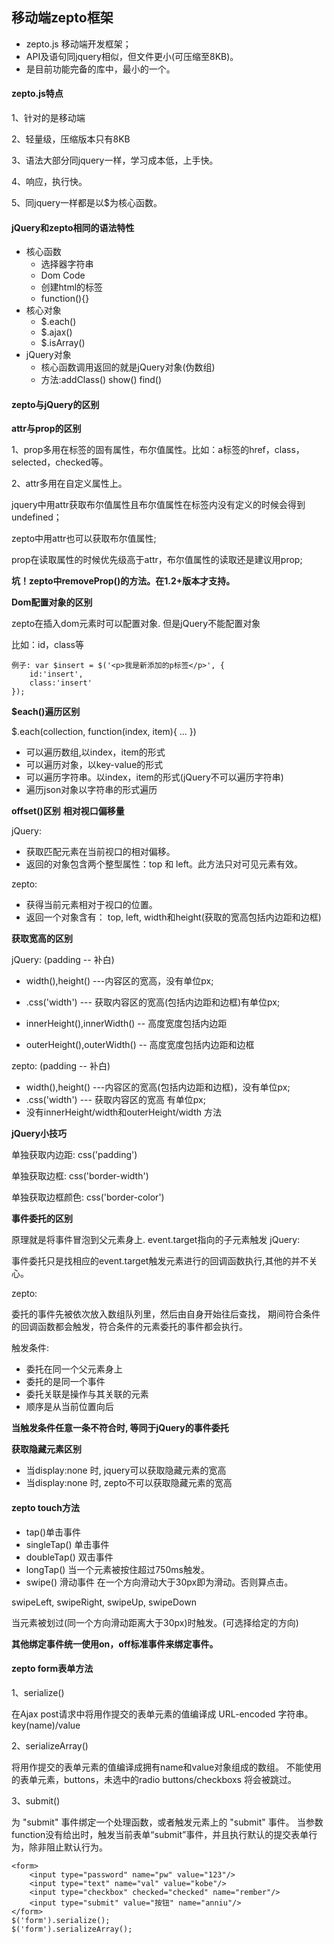 ## 移动端zepto框架
- zepto.js 移动端开发框架；
- API及语句同jquery相似，但文件更小(可压缩至8KB)。
- 是目前功能完备的库中，最小的一个。

#### zepto.js特点

1、针对的是移动端

2、轻量级，压缩版本只有8KB

3、语法大部分同jquery一样，学习成本低，上手快。

4、响应，执行快。

5、同jquery一样都是以$为核心函数。

#### jQuery和zepto相同的语法特性
- 核心函数
	- 选择器字符串
	- Dom   Code
	- 创建html的标签 
	- function(){}
- 核心对象
	- $.each()
	- $.ajax()
	- $.isArray()
- jQuery对象
	- 核心函数调用返回的就是jQuery对象(伪数组)
	- 方法:addClass()   show() find()

#### zepto与jQuery的区别

**attr与prop的区别**

1、prop多用在标签的固有属性，布尔值属性。比如：a标签的href，class，selected，checked等。

2、attr多用在自定义属性上。

jquery中用attr获取布尔值属性且布尔值属性在标签内没有定义的时候会得到undefined；

zepto中用attr也可以获取布尔值属性; 

prop在读取属性的时候优先级高于attr，布尔值属性的读取还是建议用prop;

**坑！zepto中removeProp()的方法。在1.2+版本才支持。**

**Dom配置对象的区别**

zepto在插入dom元素时可以配置对象. 但是jQuery不能配置对象

比如：id，class等

	例子: var $insert = $('<p>我是新添加的p标签</p>', {
		id:'insert',
		class:'insert'
	});


**$each()遍历区别**

$.each(collection, function(index, item){ ... })

- 可以遍历数组,以index，item的形式
- 可以遍历对象，以key-value的形式
- 可以遍历字符串。以index，item的形式(jQuery不可以遍历字符串)
- 遍历json对象以字符串的形式遍历

**offset()区别**  **相对视口偏移量**

jQuery: 

- 获取匹配元素在当前视口的相对偏移。
- 返回的对象包含两个整型属性：top 和 left。此方法只对可见元素有效。

zepto:

- 获得当前元素相对于视口的位置。
- 返回一个对象含有： top, left, width和height(获取的宽高包括内边距和边框)


**获取宽高的区别**

jQuery:  (padding -- 补白)

- width(),height() ---内容区的宽高，没有单位px;
- .css('width') --- 获取内容区的宽高(包括内边距和边框)有单位px;

- innerHeight(),innerWidth() -- 高度宽度包括内边距
- outerHeight(),outerWidth() -- 高度宽度包括内边距和边框


zepto:  (padding -- 补白)

- width(),height() ---内容区的宽高(包括内边距和边框)，没有单位px;
- .css('width') --- 获取内容区的宽高 有单位px;
- 没有innerHeight/width和outerHeight/width 方法

**jQuery小技巧**

单独获取内边距: css('padding')

单独获取边框: css('border-width')

单独获取边框颜色: css('border-color')

**事件委托的区别**

原理就是将事件冒泡到父元素身上. event.target指向的子元素触发
jQuery:

事件委托只是找相应的event.target触发元素进行的回调函数执行,其他的并不关心。

zepto:

委托的事件先被依次放入数组队列里，然后由自身开始往后查找， 期间符合条件的回调函数都会触发，符合条件的元素委托的事件都会执行。

触发条件:

- 委托在同一个父元素身上
- 委托的是同一个事件
- 委托关联是操作与其关联的元素
- 顺序是从当前位置向后

**当触发条件任意一条不符合时, 等同于jQuery的事件委托**

**获取隐藏元素区别**

- 当display:none 时, jquery可以获取隐藏元素的宽高
- 当display:none 时, zepto不可以获取隐藏元素的宽高


#### zepto touch方法
- tap()单击事件 
- singleTap()  单击事件
- doubleTap()  双击事件
- longTap()    当一个元素被按住超过750ms触发。
- swipe() 滑动事件 在一个方向滑动大于30px即为滑动。否则算点击。

swipeLeft, swipeRight, swipeUp, swipeDown 

当元素被划过(同一个方向滑动距离大于30px)时触发。(可选择给定的方向)


**其他绑定事件统一使用on，off标准事件来绑定事件。**
			
	   
#### zepto form表单方法

1、serialize()

在Ajax post请求中将用作提交的表单元素的值编译成 URL-encoded 字符串。key(name)/value

2、serializeArray()

将用作提交的表单元素的值编译成拥有name和value对象组成的数组。
不能使用的表单元素，buttons，未选中的radio buttons/checkboxs 将会被跳过。

3、submit()

为 "submit" 事件绑定一个处理函数，或者触发元素上的 "submit" 事件。
当参数function没有给出时，触发当前表单“submit”事件，并且执行默认的提交表单行为，除非阻止默认行为。

	<form>
	    <input type="password" name="pw" value="123"/>
	    <input type="text" name="val" value="kobe"/>
	    <input type="checkbox" checked="checked" name="rember"/>
	    <input type="submit" value="按钮" name="anniu"/>
	</form>
	$('form').serialize();
	$('form').serializeArray();
